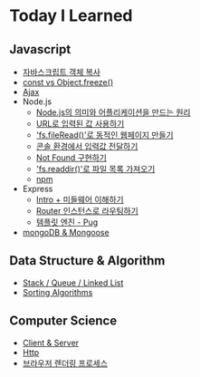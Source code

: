 # Today I Learned

## Javascript

- [자바스크립트 객체 복사](/Javascript/object-clone.md)
- [const vs Object.freeze()](/Javascript/const-Object-freeze.md)
- [Ajax](/Javascript/AJAX.md)
- Node.js
  - [Node.js의 의미와 어플리케이션을 만드는 원리](/Javascript/NodeJS-01.md)
  - [URL로 입력된 값 사용하기](/Javascript/NodeJS-02.md)
  - ['fs.fileRead()'로 동적인 웹페이지 만들기](/Javascript/NodeJS-03.md)
  - [콘솔 환경에서 입력값 전달하기](/Javascript/NodeJS-04.md)
  - [Not Found 구현하기](/Javascript/NodeJS-05.md)
  - ['fs.readdir()'로 파일 목록 가져오기](/Javascript/NodeJS-06.md)
  - [npm](/Javascript/npm.md)
- Express
  - [Intro + 미들웨어 이해하기](/Javascript/express-01.md)
  - [Router 인스턴스로 라우팅하기](/Javascript/express-02.md)
  - [템플릿 엔진 - Pug](/Javascript/express-03.md)
- [mongoDB & Mongoose](/Javascript/mongodb-mongoose.md)

## Data Structure & Algorithm

- [Stack / Queue / Linked List](/Data_structure_and_algorithm/Stack_Queue_LinkedList.md)
- [Sorting Algorithms](/Data_structure_and_algorithm/sorting_algorithms.md)

## Computer Science

- [Client & Server](/CS/Client_and_Server.md)
- [Http](/CS/HTTP.md)
- [브라우저 렌더링 프로세스](/CS/browser-rendering.md)
